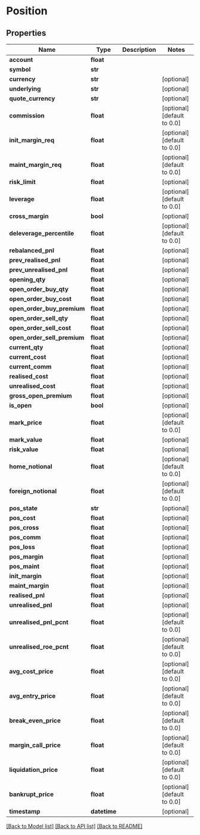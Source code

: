 # Position

## Properties
Name | Type | Description | Notes
------------ | ------------- | ------------- | -------------
**account** | **float** |  | 
**symbol** | **str** |  | 
**currency** | **str** |  | [optional] 
**underlying** | **str** |  | [optional] 
**quote_currency** | **str** |  | [optional] 
**commission** | **float** |  | [optional] [default to 0.0]
**init_margin_req** | **float** |  | [optional] [default to 0.0]
**maint_margin_req** | **float** |  | [optional] [default to 0.0]
**risk_limit** | **float** |  | [optional] 
**leverage** | **float** |  | [optional] [default to 0.0]
**cross_margin** | **bool** |  | [optional] 
**deleverage_percentile** | **float** |  | [optional] [default to 0.0]
**rebalanced_pnl** | **float** |  | [optional] 
**prev_realised_pnl** | **float** |  | [optional] 
**prev_unrealised_pnl** | **float** |  | [optional] 
**opening_qty** | **float** |  | [optional] 
**open_order_buy_qty** | **float** |  | [optional] 
**open_order_buy_cost** | **float** |  | [optional] 
**open_order_buy_premium** | **float** |  | [optional] 
**open_order_sell_qty** | **float** |  | [optional] 
**open_order_sell_cost** | **float** |  | [optional] 
**open_order_sell_premium** | **float** |  | [optional] 
**current_qty** | **float** |  | [optional] 
**current_cost** | **float** |  | [optional] 
**current_comm** | **float** |  | [optional] 
**realised_cost** | **float** |  | [optional] 
**unrealised_cost** | **float** |  | [optional] 
**gross_open_premium** | **float** |  | [optional] 
**is_open** | **bool** |  | [optional] 
**mark_price** | **float** |  | [optional] [default to 0.0]
**mark_value** | **float** |  | [optional] 
**risk_value** | **float** |  | [optional] 
**home_notional** | **float** |  | [optional] [default to 0.0]
**foreign_notional** | **float** |  | [optional] [default to 0.0]
**pos_state** | **str** |  | [optional] 
**pos_cost** | **float** |  | [optional] 
**pos_cross** | **float** |  | [optional] 
**pos_comm** | **float** |  | [optional] 
**pos_loss** | **float** |  | [optional] 
**pos_margin** | **float** |  | [optional] 
**pos_maint** | **float** |  | [optional] 
**init_margin** | **float** |  | [optional] 
**maint_margin** | **float** |  | [optional] 
**realised_pnl** | **float** |  | [optional] 
**unrealised_pnl** | **float** |  | [optional] 
**unrealised_pnl_pcnt** | **float** |  | [optional] [default to 0.0]
**unrealised_roe_pcnt** | **float** |  | [optional] [default to 0.0]
**avg_cost_price** | **float** |  | [optional] [default to 0.0]
**avg_entry_price** | **float** |  | [optional] [default to 0.0]
**break_even_price** | **float** |  | [optional] [default to 0.0]
**margin_call_price** | **float** |  | [optional] [default to 0.0]
**liquidation_price** | **float** |  | [optional] [default to 0.0]
**bankrupt_price** | **float** |  | [optional] [default to 0.0]
**timestamp** | **datetime** |  | [optional] 

[[Back to Model list]](../README.md#documentation-for-models) [[Back to API list]](../README.md#documentation-for-api-endpoints) [[Back to README]](../README.md)



